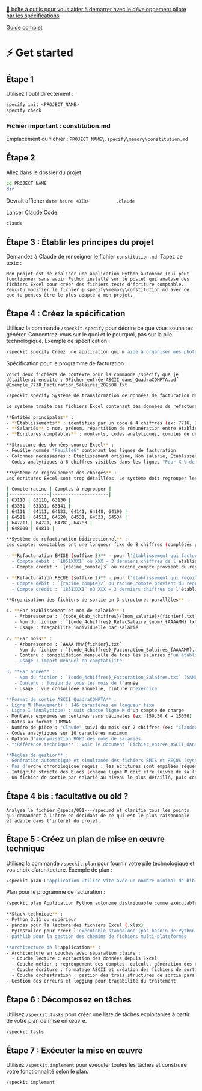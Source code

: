 [💫 boîte à outils pour vous aider à démarrer avec le développement piloté par les spécifications](https://github.com/github/spec-kit)

[Guide complet](https://github.com/github/spec-kit/blob/main/spec-driven.md)

# ⚡ Get started

## Étape 1
Utilisez l'outil directement :

```bash
specify init <PROJECT_NAME>
specify check
```

### Fichier important : constitution.md
Emplacement du fichier : `PROJECT_NAME\.specify\memory\constitution.md`

## Étape 2
Allez dans le dossier du projet.
```bash
cd PROJECT_NAME
dir
```
Devrait afficher `date heure <DIR>          .claude`

Lancer Claude Code.
```bash
claude
```

## Étape 3 : Établir les principes du projet
Demandez à Claude de renseigner le fichier `constitution.md`.
Tapez ce texte :

```
Mon projet est de réaliser une application Python autonome (qui peut fonctionner sans avoir Python installé sur le poste) qui analyse des fichiers Excel pour créer des fichiers texte d'écriture comptable. Peux-tu modifier le fichier @.specify\memory\constitution.md avec ce que tu penses être le plus adapté à mon projet.
```

## Étape 4 : Créez la spécification
Utilisez la commande `/speckit.specify` pour décrire ce que vous souhaitez générer. Concentrez-vous sur le quoi et le pourquoi, pas sur la pile technologique.
Exemple de spécification :
```bash
/speckit.specify Créez une application qui m'aide à organiser mes photos dans des albums photo distincts. Les albums sont regroupés par date et peuvent être réorganisés par glisser-déposer sur la page principale. Les albums ne sont jamais imbriqués dans d'autres albums. Dans chaque album, les photos sont prévisualisées dans une interface de type mosaïque.
```
Spécification pour le programme de facturation :
```
Voici deux fichiers de contexte pour la commande /specify que je détaillerai ensuite : @Ficher_entrée_ASCII_dans_QuadraCOMPTA.pdf @Exemple_7738_Facturation_Salaires_202508.txt
```

```bash
/speckit.specify Système de transformation de données de facturation de salaires depuis Excel vers format ASCII QuadraCOMPTA.

Le système traite des fichiers Excel contenant des données de refacturation de salaires entre établissements et génère trois types de structures de sortie organisées différemment.

**Entités principales** :
- **Établissements** : identifiés par un code à 4 chiffres (ex: 7716, 7004, 7702). Pour les comptes comptables, on utilise les 3 derniers chiffres (716, 004, 702)
- **Salariés** : nom, prénom, répartition de rémunération entre établissements
- **Écritures comptables** : montants, codes analytiques, comptes de débit/crédit, dates

**Structure des données source Excel** :
- Feuille nommée "Feuille6" contenant les lignes de facturation
- Colonnes nécessaires : Établissement origine, Nom salarié, Établissement(s) destination(s), Pourcentage(s) refacturé(s), Montants par nature de charge
- Codes analytiques à 6 chiffres visibles dans les lignes "Pour X % de sa rémunération" (ex: "700401-CRESCENDO MARTIN MPDC" → code analytique = 700401)

**Système de regroupement des charges** :
Les écritures Excel sont trop détaillées. Le système doit regrouper les charges de même nature avant de générer les écritures comptables :

| Compte racine | Comptes à regrouper |
|---------------|---------------------|
| 63110 | 63110, 63130 |
| 63331 | 63331, 63341 |
| 64111 | 64111, 64133, 64141, 64148, 64190 |
| 64511 | 64511, 64520, 64531, 64533, 64534 |
| 647211 | 64721, 64781, 64783 |
| 648000 | 64811 |

**Système de refacturation bidirectionnel** :
Les comptes comptables ont une longueur fixe de 8 chiffres (complétés par des zéros à droite si besoin).

- **Refacturation ÉMISE (suffixe 3)** - pour l'établissement qui facture :
  - Compte débit : `1851XXX1` où XXX = 3 derniers chiffres de l'établissement destination
  - Compte crédit : `{racine_compte}3` où racine_compte provient du regroupement (ex: 631100003 pour les charges du groupe 63110)

- **Refacturation REÇUE (suffixe 2)** - pour l'établissement qui reçoit la facture :
  - Compte débit : `{racine_compte}2` où racine_compte provient du regroupement (ex: 631100002)
  - Compte crédit : `1851XXX1` où XXX = 3 derniers chiffres de l'établissement origine

**Organisation des fichiers de sortie en 3 structures parallèles** :

1. **Par établissement et nom de salarié** : 
   - Arborescence : `{code_étab_4chiffres}/{nom_salarié}/{fichier}.txt`
   - Nom du fichier : `{code_4chiffres}_RefacSalaire_{nom}_{AAAAMM}.txt`
   - Usage : traçabilité individuelle par salarié

2. **Par mois** :
   - Arborescence : `AAAA MM/{fichier}.txt`
   - Nom du fichier : `{code_4chiffres}_Facturation_Salaires_{AAAAMM}.txt`
   - Contenu : consolidation mensuelle de tous les salariés d'un établissement
   - Usage : import mensuel en comptabilité

3. **Par année** :
   - Nom du fichier : `{code_4chiffres}_Facturation_Salaires.txt` (SANS période dans le nom)
   - Contenu : fusion de tous les mois de l'année
   - Usage : vue consolidée annuelle, clôture d'exercice

**Format de sortie ASCII QuadraCOMPTA** :
- Ligne M (Mouvement) : 146 caractères en longueur fixe
- Ligne I (Analytique) : suit chaque ligne M d'un compte de charge
- Montants exprimés en centimes sans décimales (ex: 150,50 € → 15050)
- Dates au format JJMMAA
- Numéro de pièce : "Claude" suivi du mois sur 2 chiffres (ex: "Claude07" pour juillet)
- Codes analytiques sur 10 caractères maximum
- Option d'anonymisation RGPD des noms de salariés
- **Référence technique** : voir le document `Fichier_entrée_ASCII_dans_QuadraCOMPTA.pdf` pour les spécifications détaillées du format et `Exemple_7738_Facturation_Salaires_202508.txt`

**Règles de gestion** :
- Génération automatique et simultanée des fichiers ÉMIS et REÇUS (système bidirectionnel complet)
- Pas d'ordre chronologique requis : les écritures sont empilées séquentiellement
- Intégrité stricte des blocs (chaque ligne M doit être suivie de sa ligne I pour les comptes de charges)
- Un fichier de sortie par salarié au niveau le plus détaillé, puis consolidations par mois et par année
```

## Étape 4 bis : facultative ou old ?

```
Analyse le fichier @specs/001---/spec.md et clarifie tous les points qui demandent à l'être en décidant de ce qui est le plus raisonnable et adapté dans l'intérêt du projet.
```

## Étape 5 : Créez un plan de mise en œuvre technique
Utilisez la commande `/speckit.plan` pour fournir votre pile technologique et vos choix d’architecture.
Exemple de plan :
```bash
/speckit.plan L'application utilise Vite avec un nombre minimal de bibliothèques. Utilisez autant que possible le HTML, le CSS et le JavaScript classiques. Les images ne sont téléchargées nulle part et les métadonnées sont stockées dans une base de données SQLite locale.
```
Plan pour le programme de facturation :
```bash
/speckit.plan Application Python autonome distribuable comme exécutable standalone.

**Stack technique** :
- Python 3.11 ou supérieur
- pandas pour la lecture des fichiers Excel (.xlsx)
- PyInstaller pour créer l'exécutable standalone (pas besoin de Python installé sur le poste utilisateur)
- pathlib pour la gestion des chemins de fichiers multi-plateformes

**Architecture de l'application** :
- Architecture en couches avec séparation claire :
  - Couche lecture : extraction des données depuis Excel
  - Couche métier : regroupement des comptes, calculs, génération des écritures bidirectionnelles
  - Couche écriture : formatage ASCII et création des fichiers de sortie
  - Couche orchestration : gestion des trois structures de sortie parallèles
- Gestion des erreurs et logging pour traçabilité du traitement
```

## Étape 6 : Décomposez en tâches
Utilisez `/speckit.tasks` pour créer une liste de tâches exploitables à partir de votre plan de mise en œuvre.

```bash
/speckit.tasks
```

## Étape 7 : Exécuter la mise en œuvre
Utilisez `/speckit.implement` pour exécuter toutes les tâches et construire votre fonctionnalité selon le plan.

```bash
/speckit.implement
```
